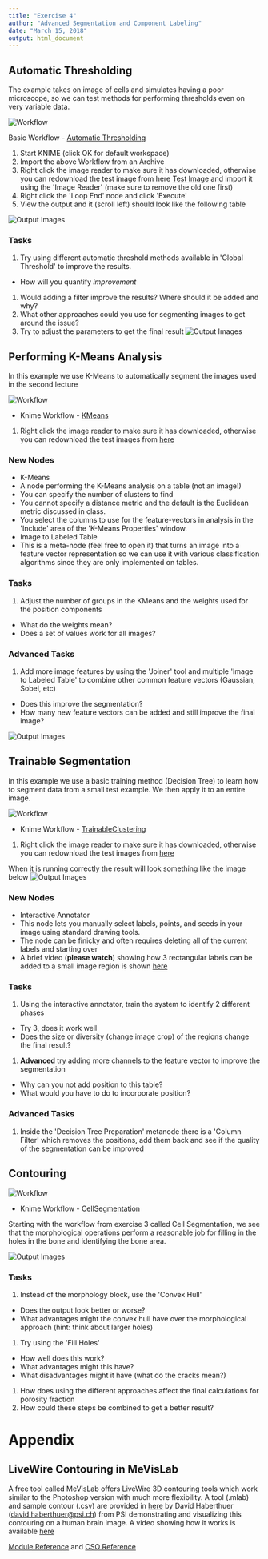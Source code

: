 ```yaml
---
title: "Exercise 4"
author: "Advanced Segmentation and Component Labeling"
date: "March 15, 2018"
output: html_document
---
```


## Automatic Thresholding

The example takes on image of cells and simulates having a poor microscope, so we can test methods for performing thresholds even on very variable data.

![Workflow](https://rawgithub.com/kmader/Quantitative-Big-Imaging-2015/master/Exercises/04-files/AutomaticThreshold.svg)

Basic Workflow - [Automatic Thresholding](04-files/AutomaticThresholds.zip?raw=true)

1. Start KNIME (click OK for default workspace)
1. Import the above Workflow from an Archive
1. Right click the image reader to make sure it has downloaded, otherwise you can redownload the test image from here [Test Image](04-files/Cell_Colony.jpg?raw=true) and import it using the 'Image Reader' (make sure to remove the old one first)
1. Right click the 'Loop End' node and click 'Execute'
1. View the output and it (scroll left) should look like the following table

![Output Images](04-files/BadAutomatic.png?raw=true)

### Tasks

1. Try using different automatic threshold methods available in 'Global Threshold' to improve the results.
 - How will you quantify _improvement_
1. Would adding a filter improve the results? Where should it be added and why?
1. What other approaches could you use for segmenting images to get around the issue?
1. Try to adjust the parameters to get the final result
![Output Images](04-files/BetterAutomatic.png?raw=true)


## Performing K-Means Analysis
In this example we use K-Means to automatically segment the images used in the second lecture


![Workflow](https://rawgithub.com/kmader/Quantitative-Big-Imaging-2015/master/Exercises/04-files/KMeans-Demo.svg)


- Knime Workflow - [KMeans](04-files/KMeans-Demo.zip?raw=true)


1. Right click the image reader to make sure it has downloaded, otherwise you can redownload the test images from [here](https://github.com/kmader/Quantitative-Big-Imaging-Course/blob/master/Ex2/matlab.zip?raw=true)

### New Nodes
- K-Means
 - A node performing the K-Means analysis on a table (not an image!)
 - You can specify the number of clusters to find
 - You cannot specify a distance metric and the default is the Euclidean metric discussed in class.
 - You select the columns to use for the feature-vectors in analysis in the 'Include' area of the 'K-Means Properties' window. 
- Image to Labeled Table
 - This is a meta-node (feel free to open it) that turns an image into a feature vector representation so we can use it with various classification algorithms since they are only implemented on tables.

 
### Tasks
1. Adjust the number of groups in the KMeans and the weights used for the position components
 - What do the weights mean? 
 - Does a set of values work for all images?

### Advanced Tasks
1.  Add more image features by using the 'Joiner' tool and multiple 'Image to Labeled Table' to combine other common feature vectors (Gaussian, Sobel, etc)
 - Does this improve the segmentation?
 - How many new feature vectors can be added and still improve the final image?

![Output Images](04-files/KMeans-Simple.png?raw=true)


## Trainable Segmentation
In this example we use a basic training method (Decision Tree) to learn how to segment data from a small test example. We then apply it to an entire image.


![Workflow](https://rawgithub.com/kmader/Quantitative-Big-Imaging-2015/master/Exercises/04-files/Simple-Trainable-Clustering.svg)

- Knime Workflow - [TrainableClustering](04-files/Simple-Trainable-Clustering.zip?raw=true)

1. Right click the image reader to make sure it has downloaded, otherwise you can redownload the test images from [here](04-files/015_ORL6-3_1417.tif?raw=true)


When it is running correctly the result will look something like the image below
![Output Images](04-files/Simple-Trainable-Clustering.png?raw=true)

### New Nodes
- Interactive Annotator
 - This node lets you manually select labels, points, and seeds in your image using standard drawing tools.
 - The node can be finicky and often requires deleting all of the current labels and starting over
 - A brief video (__please watch__) showing how 3 rectangular labels can be added to a small image region is shown [here](https://www.youtube.com/watch?v=Fh65uA1pkAA)

### Tasks
1. Using the interactive annotator, train the system to identify 2 different phases
 - Try 3, does it work well
 - Does the size or diversity (change image crop) of the regions change the final result?
1. __Advanced__ try adding more channels to the feature vector to improve the segmentation
 - Why can you not add position to this table?
 - What would you have to do to incorporate position?

### Advanced Tasks
1. Inside the 'Decision Tree Preparation' metanode there is a 'Column Filter' which removes the positions, add them back and see if the quality of the segmentation can be improved


## Contouring


![Workflow](https://rawgithub.com/kmader/Quantitative-Big-Imaging-2015/master/Exercises/04-files/Cell-Segmentation.svg)

- Knime Workflow - [CellSegmentation](04-files/Cell-Segmentation.zip?raw=true)

Starting with the workflow from exercise 3 called Cell Segmentation, we see that the morphological operations perform a reasonable job for filling in the holes in the bone and identifying the bone area. 

![Output Images](04-files/Bone-Segmentation.png?raw=true)

### Tasks
1. Instead of the morphology block, use the 'Convex Hull'
 - Does the output look better or worse?
 - What advantages might the convex hull have over the morphological approach (hint: think about larger holes)
1. Try using the 'Fill Holes'
 - How well does this work?
 - What advantages might this have?
 - What disadvantages might it have (what do the cracks mean?)
1. How does using the different approaches affect the final calculations for porosity fraction
1. How could these steps be combined to get a better result?


# Appendix

## LiveWire Contouring in MeVisLab

A free tool called MeVisLab offers LiveWire 3D contouring tools which work similar to the Photoshop version with much more flexibility. A tool (.mlab) and sample contour (.csv) are provided in [here](https://github.com/kmader/Quantitative-Big-Imaging-Course/tree/master/Ex4/MeVisLab) by David Haberthuer (david.haberthuer@psi.ch) from PSI demonstrating and visualizing this contouring on a human brain image. A video showing how it works is available [here](http://people.ee.ethz.ch/~maderk/videos/CSOinMeVisLab.swf)

[Module Reference](http://www.mevislab.de/docs/2.2.1/MeVisLab/Standard/Documentation/Publish/ModuleReference/CSOLiveWireProcessor.html) and [CSO Reference](http://www.mevislab.de/docs/2.5/MeVisLab/Standard/Documentation/Publish/Overviews/CSOOverview.html)
